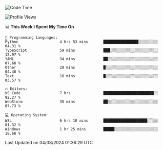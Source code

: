 <!--START_SECTION:waka-->
![Code Time](http://img.shields.io/badge/Code%20Time-695%20hrs%2012%20mins-blue)

![Profile Views](http://img.shields.io/badge/Profile%20Views-0-blue)

📊 **This Week I Spent My Time On** 

```text
💬 Programming Languages: 
Python                   4 hrs 53 mins       ████████████████░░░░░░░░░   64.31 % 
TypeScript               59 mins             ███░░░░░░░░░░░░░░░░░░░░░░   12.97 % 
YAML                     34 mins             ██░░░░░░░░░░░░░░░░░░░░░░░   07.68 % 
Other                    20 mins             █░░░░░░░░░░░░░░░░░░░░░░░░   04.40 % 
Text                     16 mins             █░░░░░░░░░░░░░░░░░░░░░░░░   03.57 % 

🔥 Editors: 
VS Code                  7 hrs               ███████████████████████░░   92.27 % 
WebStorm                 35 mins             ██░░░░░░░░░░░░░░░░░░░░░░░   07.73 % 

💻 Operating System: 
WSL                      6 hrs 10 mins       ████████████████████░░░░░   81.32 % 
Windows                  1 hr 25 mins        █████░░░░░░░░░░░░░░░░░░░░   18.68 % 
```


 Last Updated on 04/08/2024 01:36:29 UTC
<!--END_SECTION:waka-->

